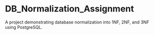 # DB_Normalization_Assignment
A project demonstrating database normalization into 1NF, 2NF, and 3NF using PostgreSQL.
